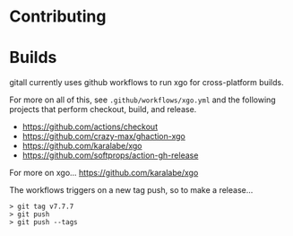 

# Contributing

# Builds

gitall currently uses github workflows to run xgo for cross-platform builds.

For more on all of this, see `.github/workflows/xgo.yml` and the following projects that perform checkout, build, and release.

* https://github.com/actions/checkout
* https://github.com/crazy-max/ghaction-xgo
* https://github.com/karalabe/xgo
* https://github.com/softprops/action-gh-release



For more on xgo... https://github.com/karalabe/xgo

The workflows triggers on a new tag push, so to make a release...

```
> git tag v7.7.7
> git push
> git push --tags
```

